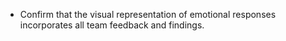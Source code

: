 - Confirm that the visual representation of emotional responses incorporates all team feedback and findings.